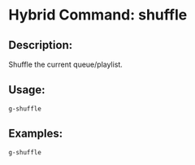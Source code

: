 # Hybrid Command: shuffle

## Description:
Shuffle the current queue/playlist.

## Usage:
    g-shuffle

## Examples:
    g-shuffle